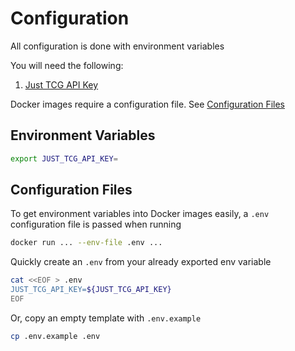 # Configuration

All configuration is done with environment variables

You will need the following:
1) [Just TCG API Key](https://justtcg.com/auth/signup)

Docker images require a configuration file. See [Configuration Files](#configuration-files)

## Environment Variables

```bash
export JUST_TCG_API_KEY=
```

## Configuration Files

To get environment variables into Docker images easily, a `.env` configuration
file is passed when running

```bash
docker run ... --env-file .env ...
```

Quickly create an `.env` from your already exported env variable
```bash
cat <<EOF > .env
JUST_TCG_API_KEY=${JUST_TCG_API_KEY}
EOF
```

Or, copy an empty template with `.env.example`
```bash
cp .env.example .env
```
